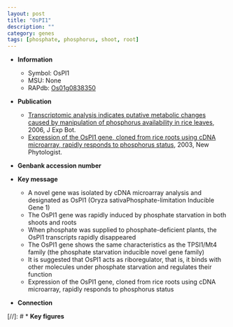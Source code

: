 ```yaml
---
layout: post
title: "OsPI1"
description: ""
category: genes
tags: [phosphate, phosphorus, shoot, root]
---
```


* **Information**  
    + Symbol: OsPI1  
    + MSU: None  
    + RAPdb: [Os01g0838350](http://rapdb.dna.affrc.go.jp/viewer/gbrowse_details/irgsp1?name=Os01g0838350)  

* **Publication**  
    + [Transcriptomic analysis indicates putative metabolic changes caused by manipulation of phosphorus availability in rice leaves](http://www.ncbi.nlm.nih.gov/pubmed?term=Transcriptomic+analysis+indicates+putative+metabolic+changes+caused+by+manipulation+of+phosphorus+availability+in+rice+leaves%5BTitle%5D), 2006, J Exp Bot.
    + [Expression of the OsPI1 gene, cloned from rice roots using cDNA microarray, rapidly responds to phosphorus status](http://www.ncbi.nlm.nih.gov/pubmed?term=Expression+of+the+OsPI1+gene,+cloned+from+rice+roots+using+cDNA+microarray,+rapidly+responds+to+phosphorus+status%5BTitle%5D), 2003, New Phytologist.

* **Genbank accession number**  

* **Key message**  
    + A novel gene was isolated by cDNA microarray analysis and designated as OsPI1 (Oryza sativaPhosphate-limitation Inducible Gene 1)
    + The OsPI1 gene was rapidly induced by phosphate starvation in both shoots and roots
    + When phosphate was supplied to phosphate-deficient plants, the OsPI1 transcripts rapidly disappeared
    + The OsPI1 gene shows the same characteristics as the TPSI1/Mt4 family (the phosphate starvation inducible novel gene family)
    + It is suggested that OsPI1 acts as riboregulator, that is, it binds with other molecules under phosphate starvation and regulates their function
    + Expression of the OsPI1 gene, cloned from rice roots using cDNA microarray, rapidly responds to phosphorus status

* **Connection**  

[//]: # * **Key figures**  


